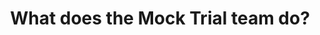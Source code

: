 ---
title: What does the Mock Trial team do?
answer: |
    We work with our coaches and advisors to argue both sides of a fictitious
    case that is authored by the American Mock Trial Association. During competition,
    students act as lawyers and witness and argue both the prosecution and defense
    side of the case.
---